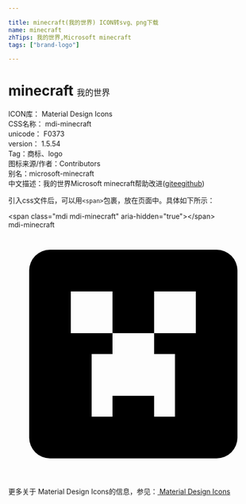 ```yaml
---

title: minecraft(我的世界) ICON转svg、png下载
name: minecraft
zhTips: 我的世界,Microsoft minecraft
tags: ["brand-logo"]

---
```


# minecraft  <small style="font-size: 60%;font-weight: 100">我的世界</small>


<div class="detail-page">
<p>
<span>
ICON库：
<span class="badge-secondary badge">Material Design Icons</span> 
</span>
<br/>
<span>
CSS名称：
<span class="badge-secondary badge">mdi-minecraft</span> 
</span>
<br/>
<span>
unicode：
<span class="badge-secondary badge">F0373</span> 
<copy-btn content='F0373' btn-title=""></copy-btn>
<copy-btn :content='String.fromCodePoint(parseInt("F0373", 16))' btn-title="复制U"></copy-btn>
</span>
<br/>
<span>
version：
<span class="badge-secondary badge">1.5.54</span> 
</span><br/><span>Tag：<span class="badge-light badge"><router-link to="/tags/brand-logo.html">商标、logo</router-link></span></span>
<br/>
<span>图标来源/作者：<span class="badge-light badge">Contributors</span></span> 
<br/>
<span>别名：<span class="badge-light badge">microsoft-minecraft</span></span><br/><span class="zh-detail">中文描述：<span class="badge-primary badge">我的世界</span><span class="badge-primary badge">Microsoft minecraft</span><span class="help-link"><span>帮助改进</span>(<a href="https://gitee.com/liuwave/icon-helper/edit/master/json/material/minecraft.json" target="_blank" rel="noopener noreferrer">gitee</a><a href="https://github.com/liuwave/icon-helper/edit/master/json/material/minecraft.json" target="_blank" rel="noopener noreferrer">github</a></span>)</span><br/>
</p>
</div>
<div class="alert alert-dark">
  <i class="mdi mdi-minecraft mdi-48px"></i>
  <i class="mdi mdi-minecraft mdi-36px"></i>
  <i class="mdi mdi-minecraft mdi-24px"></i>
  <i class="mdi mdi-minecraft mdi-18px"></i>
</div>
<div>
  <p>引入css文件后，可以用<code>&lt;span&gt;</code>包裹，放在页面中。具体如下所示：    
  </p>
  <div class="alert alert-primary" style="font-size: 14px">
    &lt;span class="mdi mdi-minecraft" aria-hidden="true"&gt;&lt;/span&gt;
    <copy-btn content='<span class="mdi mdi-minecraft" aria-hidden="true"></span>'></copy-btn>
  </div>
  <div class="alert alert-secondary">
    <i class="mdi mdi-minecraft"
    style="font-size: 24px"
    aria-hidden="true"></i> mdi-minecraft
    <copy-btn content="mdi-minecraft" btn-title="复制图标名称"></copy-btn>
  </div>
</div>
<div id="svg" class="svg-wrap">
<svg xmlns="http://www.w3.org/2000/svg" viewBox="0 0 24 24"><path d="M4,2H20A2,2 0 0,1 22,4V20A2,2 0 0,1 20,22H4A2,2 0 0,1 2,20V4A2,2 0 0,1 4,2M6,6V10H10V12H8V18H10V16H14V18H16V12H14V10H18V6H14V10H10V6H6Z" /></svg>
</div>
<detail full-name='mdi-minecraft'></detail>
    
<div><p>更多关于 Material Design Icons的信息，参见：<a target="_blank" href="https://iconhelper.cn/material.html"> Material Design Icons</a>
</p></div>

